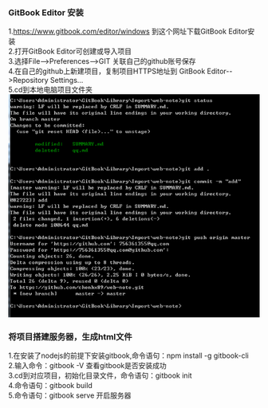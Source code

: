 
### GitBook Editor 安装

1.https://www.gitbook.com/editor/windows 到这个网址下载GitBook Editor安装<br>
2.打开GitBook Editor可创建或导入项目<br>
3.选择File-->Preferences-->GIT  关联自己的github账号保存<br>
4.在自己的github上新建项目，复制项目HTTPS地址到 GitBook Editor-->Repository Settings...<br>
5.cd到本地电脑项目文件夹<br>
![](images/Image.png)

### 将项目搭建服务器，生成html文件

1.在安装了nodejs的前提下安装gitbook,命令语句：npm install -g gitbook-cli<br>
2.输入命令：gitbook -V 查看gitbook是否安装成功<br>
3.cd到对应项目，初始化目录文件，命令语句：gitbook init<br>
4.命令语句：gitbook build<br>
5.命令语句：gitbook serve  开启服务器
